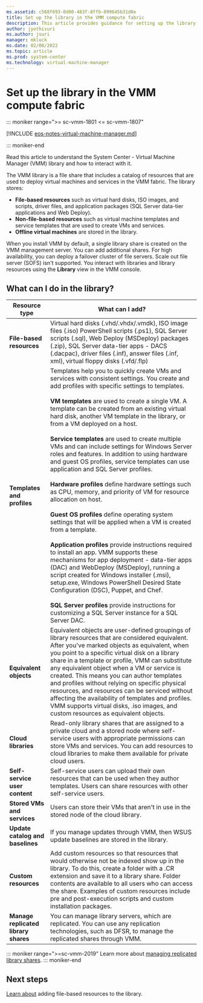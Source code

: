 ```yaml
---
ms.assetid: c568f693-0d00-483f-8ffb-099645b31d8e
title: Set up the library in the VMM compute fabric
description: This article provides guidance for setting up the library in the VMM compute fabric
author: jyothisuri
ms.author: jsuri
manager: mkluck
ms.date: 02/08/2022
ms.topic: article
ms.prod: system-center
ms.technology: virtual-machine-manager
---
```


# Set up the library in the VMM compute fabric

::: moniker range=">= sc-vmm-1801 <= sc-vmm-1807"

[!INCLUDE [eos-notes-virtual-machine-manager.md](../includes/eos-notes-virtual-machine-manager.md)]

::: moniker-end


Read this article to understand the System Center - Virtual Machine Manager (VMM) library and how to interact with it.


The VMM library is a file share that includes a catalog of resources that are used to deploy virtual machines and services in the VMM fabric. The library stores:

- **File-based resources** such as virtual hard disks, ISO images, and scripts, driver files, and application packages (SQL Server data-tier applications and Web Deploy).
- **Non-file-based resources** such as virtual machine templates and service templates that are used to create VMs and services.
- **Offline virtual machines** are stored in the library.

When you install VMM by default, a single library share is created on the VMM management server. You can add additional shares. For high availability, you can deploy a failover cluster of file servers. Scale out file server (SOFS) isn't supported. You interact with libraries and library resources using the **Library** view in the VMM console.

## What can I do in the library?

Resource type | What can I add?
--- | ---
**File-based resources** | Virtual hard disks (.vhd/.vhdx/.vmdk), ISO image files (.iso) PowerShell scripts (.ps1), SQL Server scripts (.sql), Web Deploy (MSDeploy) packages (.zip), SQL Server data-tier apps - DACS (.dacpac),  driver files (.inf), answer files (.inf, xml), virtual floppy disks (.vfd/.flp)
**Templates and profiles** | Templates help you to quickly create VMs and services with consistent settings. You create and add profiles with specific settings to templates.<br/><br/>**VM templates** are used to create a single VM. A template can be created from an existing virtual hard disk, another VM template in the library, or from a VM deployed on a host.<br/><br/> **Service templates** are used to create multiple VMs and can include settings for Windows Server roles and features. In addition to using hardware and guest OS profiles, service templates can use application and SQL Server profiles.<br/><br/> **Hardware profiles** define hardware settings such as CPU, memory, and priority of VM for resource allocation on host.<br/><br/> **Guest OS profiles** define operating system settings that will be applied when a VM is created from a template. <br/><br/> **Application profiles** provide instructions required to install an app. VMM supports these mechanisms for app deployment - data-tier apps (DAC) and WebDeploy (MSDeploy), running a script created for Windows installer (.msi), setup.exe, Windows PowerShell Desired State Configuration (DSC), Puppet, and Chef.<br/><br/> **SQL Server profiles** provide instructions for customizing a SQL Server instance for a SQL Server DAC.
**Equivalent objects** | Equivalent objects are user-defined groupings of library resources that are considered equivalent. After you've marked objects as equivalent, when you point to a specific virtual disk on a library share in a template or profile, VMM can substitute any equivalent object when a VM or service is created. This means you can author templates and profiles without relying on specific physical resources, and resources can be serviced without affecting the availability of templates and profiles. VMM supports virtual disks, .iso images, and custom resources as equivalent objects.
**Cloud libraries** | Read-only library shares that are assigned to a private cloud and a stored node where self-service users with appropriate permissions can store VMs and services. You can add resources to cloud libraries to make them available for private cloud users.
**Self-service user content** | Self-service users can upload their own resources that can be used when they author templates. Users can share resources with other self-service users.
**Stored VMs and services** | Users can store their VMs that aren't in use in the stored node of the cloud library.
**Update catalog and baselines** | If you manage updates through VMM, then WSUS update baselines are stored in the library.
**Custom resources** | Add custom resources so that resources that would otherwise not be indexed show up in the library. To do this, create a folder with a .CR extension and save it to a library share. Folder contents are available to all users who can access the share. Examples of custom resources include pre and post-execution scripts and custom installation packages.
**Manage replicated library shares** | You can manage library servers, which are replicated. You can use any replication technologies, such as DFSR, to manage the replicated shares through VMM.

::: moniker range=">=sc-vmm-2019"
Learn more about [managing replicated library shares](library-resources.md#manage-replicated-library-shares).
::: moniker-end

## Next steps
[Learn about](library-files.md) adding file-based resources to the library.
